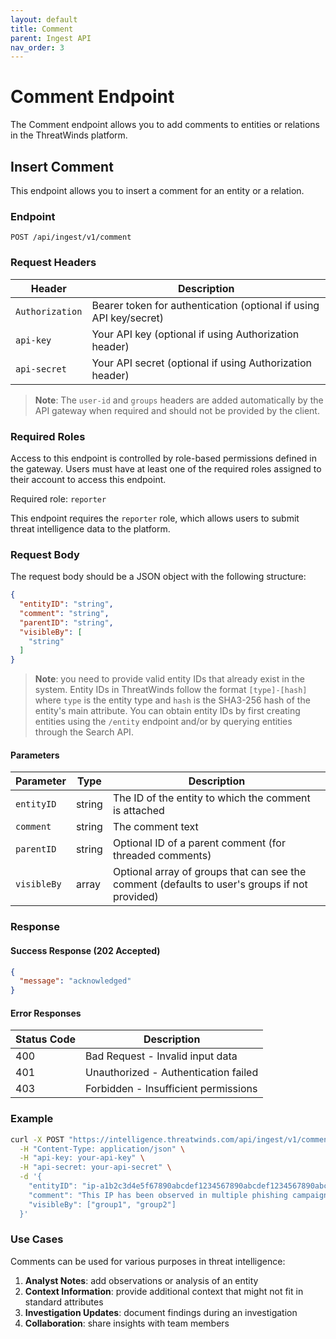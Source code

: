 ```yaml
---
layout: default
title: Comment
parent: Ingest API
nav_order: 3
---
```


# Comment Endpoint

The Comment endpoint allows you to add comments to entities or relations in the ThreatWinds platform.

## Insert Comment

This endpoint allows you to insert a comment for an entity or a relation.

### Endpoint

```
POST /api/ingest/v1/comment
```

### Request Headers

| Header          | Description                                                        |
|-----------------|--------------------------------------------------------------------|
| `Authorization` | Bearer token for authentication (optional if using API key/secret) |
| `api-key`       | Your API key (optional if using Authorization header)              |
| `api-secret`    | Your API secret (optional if using Authorization header)           |

> **Note**: The `user-id` and `groups` headers are added automatically by the API gateway when required and should not be provided by the client.

### Required Roles

Access to this endpoint is controlled by role-based permissions defined in the gateway. Users must have at least one of the required roles assigned to their account to access this endpoint.

Required role: `reporter`

This endpoint requires the `reporter` role, which allows users to submit threat intelligence data to the platform.

### Request Body

The request body should be a JSON object with the following structure:

```json
{
  "entityID": "string",
  "comment": "string",
  "parentID": "string",
  "visibleBy": [
    "string"
  ]
}
```

> **Note**: you need to provide valid entity IDs that already exist in the system. Entity IDs in ThreatWinds follow the format `[type]-[hash]` where `type` is the entity type and `hash` is the SHA3-256 hash of the entity's main attribute. You can obtain entity IDs by first creating entities using the `/entity` endpoint and/or by querying entities through the Search API.

#### Parameters

| Parameter   | Type   | Description                                                                                   |
|-------------|--------|-----------------------------------------------------------------------------------------------|
| `entityID`  | string | The ID of the entity to which the comment is attached                                         |
| `comment`   | string | The comment text                                                                              |
| `parentID`  | string | Optional ID of a parent comment (for threaded comments)                                       |
| `visibleBy` | array  | Optional array of groups that can see the comment (defaults to user's groups if not provided) |

### Response

#### Success Response (202 Accepted)

```json
{
  "message": "acknowledged"
}
```

#### Error Responses

| Status Code | Description                          |
|-------------|--------------------------------------|
| 400         | Bad Request - Invalid input data     |
| 401         | Unauthorized - Authentication failed |
| 403         | Forbidden - Insufficient permissions |

### Example

```bash
curl -X POST "https://intelligence.threatwinds.com/api/ingest/v1/comment" \
  -H "Content-Type: application/json" \
  -H "api-key: your-api-key" \
  -H "api-secret: your-api-secret" \
  -d '{
    "entityID": "ip-a1b2c3d4e5f67890abcdef1234567890abcdef1234567890abcdef1234567890",
    "comment": "This IP has been observed in multiple phishing campaigns.",
    "visibleBy": ["group1", "group2"]
  }'
```

### Use Cases

Comments can be used for various purposes in threat intelligence:

1. **Analyst Notes**: add observations or analysis of an entity
2. **Context Information**: provide additional context that might not fit in standard attributes
3. **Investigation Updates**: document findings during an investigation
4. **Collaboration**: share insights with team members
